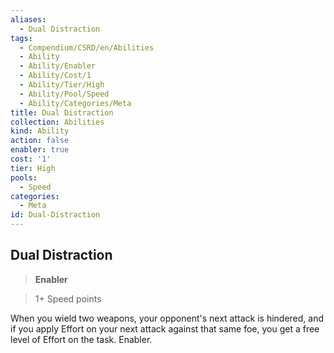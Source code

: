 ```yaml
---
aliases:
  - Dual Distraction
tags:
  - Compendium/CSRD/en/Abilities
  - Ability
  - Ability/Enabler
  - Ability/Cost/1
  - Ability/Tier/High
  - Ability/Pool/Speed
  - Ability/Categories/Meta
title: Dual Distraction
collection: Abilities
kind: Ability
action: false
enabler: true
cost: '1'
tier: High
pools:
  - Speed
categories:
  - Meta
id: Dual-Distraction
---
```

## Dual Distraction    
>**Enabler**    
>1+ Speed points  
    
When you wield two weapons, your opponent's next attack is hindered, and if you apply Effort on your next attack against that same foe, you get a free level of Effort on the task. Enabler.
